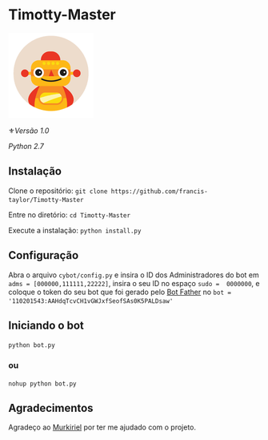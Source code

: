 # Timotty-Master
![teste](images.png)

⚜️*Versão 1.0*

*Python 2.7*
## Instalação

Clone o repositório:
`git clone https://github.com/francis-taylor/Timotty-Master`

Entre no diretório:
`cd Timotty-Master`

Execute a instalação:
`python install.py`

## Configuração
Abra o arquivo `cybot/config.py` e insira o ID dos Administradores do bot em `adms = [000000,111111,22222]`, insira o seu ID no espaço `sudo =  0000000`, e coloque o token do seu bot que foi gerado pelo [Bot Father](https://t.me/BotFather) no `bot = '110201543:AAHdqTcvCH1vGWJxfSeofSAs0K5PALDsaw'`

## Iniciando o bot

`python bot.py`

### ou

`nohup python bot.py`


## Agradecimentos

Agradeço ao [Murkiriel](https://t.me/Mkriel) por ter me ajudado com o projeto.
